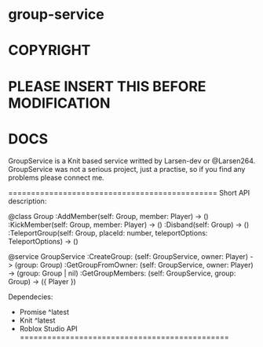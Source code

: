 # group-service

# COPYRIGHT
# PLEASE INSERT THIS BEFORE MODIFICATION

# DOCS
GroupService is a Knit based service writted by Larsen-dev or @Larsen264.
GroupService was not a serious project, just a practise, so if you find any problems please connect me.

==============================================
Short API description:

@class Group
  :AddMember(self: Group, member: Player) -> ()
  :KickMember(self: Group, member: Player) -> ()
  :Disband(self: Group) -> ()
  :TeleportGroup(self: Group, placeId: number, teleportOptions: TeleportOptions) -> ()

@service GroupService
  :CreateGroup: (self: GroupService, owner: Player) -> (group: Group)
  :GetGroupFromOwner: (self: GroupService, owner: Player) -> (group: Group | nil)
  :GetGroupMembers: (self: GroupService, group: Group) -> ({  Player  })

Dependecies:
  - Promise ^latest
  - Knit ^latest
  - Roblox Studio API
==============================================
